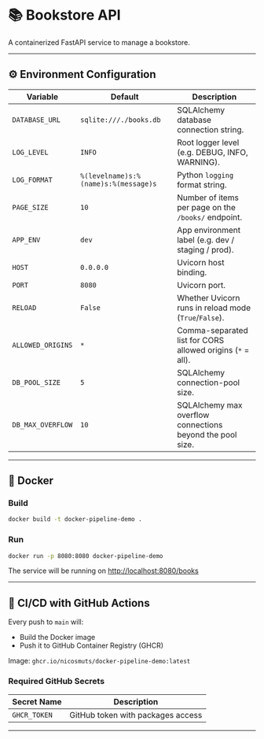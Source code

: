 # 📚 Bookstore API

A containerized FastAPI service to manage a bookstore.

---

## ⚙️ Environment Configuration

| Variable          | Default                                  | Description                                                      |
|-------------------|------------------------------------------|------------------------------------------------------------------|
| `DATABASE_URL`    | `sqlite:///./books.db`                   | SQLAlchemy database connection string.                           |
| `LOG_LEVEL`       | `INFO`                                   | Root logger level (e.g. DEBUG, INFO, WARNING).                   |
| `LOG_FORMAT`      | `%(levelname)s:%(name)s:%(message)s`     | Python `logging` format string.                                  |
| `PAGE_SIZE`       | `10`                                     | Number of items per page on the `/books/` endpoint.              |
| `APP_ENV`         | `dev`                                    | App environment label (e.g. dev / staging / prod).               |
| `HOST`            | `0.0.0.0`                                | Uvicorn host binding.                                            |
| `PORT`            | `8080`                                   | Uvicorn port.                                                    |
| `RELOAD`          | `False`                                  | Whether Uvicorn runs in reload mode (`True`/`False`).            |
| `ALLOWED_ORIGINS` | `*`                                      | Comma-separated list for CORS allowed origins (`*` = all).       |
| `DB_POOL_SIZE`    | `5`                                      | SQLAlchemy connection-pool size.                                 |
| `DB_MAX_OVERFLOW` | `10`                                     | SQLAlchemy max overflow connections beyond the pool size.        |

---

## 🐳 Docker

### Build

```bash
docker build -t docker-pipeline-demo .
```

### Run

```bash
docker run -p 8080:8080 docker-pipeline-demo
```

The service will be running on [http://localhost:8080/books](http://localhost:8080/books)

---

## 🚀 CI/CD with GitHub Actions

Every push to `main` will:

- Build the Docker image
- Push it to GitHub Container Registry (GHCR)

Image: `ghcr.io/nicosmuts/docker-pipeline-demo:latest`

### Required GitHub Secrets

| Secret Name   | Description                        |
|---------------|------------------------------------|
| `GHCR_TOKEN`  | GitHub token with packages access  |

---

